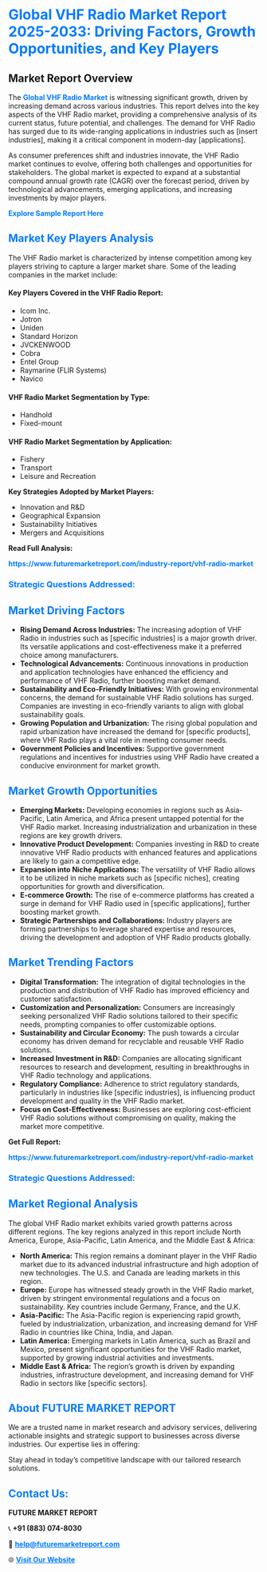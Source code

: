 <h1 style="color: #007BFF;">Global VHF Radio Market Report 2025-2033: Driving Factors, Growth Opportunities, and Key Players</h1>

<section id="overview">
<h2>Market Report Overview</h2>
<p>The <a href="https://www.futuremarketreport.com/industry-report/vhf-radio-market" style="color: #007BFF; text-decoration: none;"><strong>Global VHF Radio Market</strong></a> is witnessing significant growth, driven by increasing demand across various industries. This report delves into the key aspects of the VHF Radio market, providing a comprehensive analysis of its current status, future potential, and challenges. The demand for VHF Radio has surged due to its wide-ranging applications in industries such as [insert industries], making it a critical component in modern-day [applications].</p>
<p>As consumer preferences shift and industries innovate, the VHF Radio market continues to evolve, offering both challenges and opportunities for stakeholders. The global market is expected to expand at a substantial compound annual growth rate (CAGR) over the forecast period, driven by technological advancements, emerging applications, and increasing investments by major players.</p>
</section>

<section id="overview">
<p><a href="https://www.futuremarketreport.com/request-sample/reportId=76442" style="color: #007BFF; text-decoration: none;"><strong>Explore Sample Report Here</strong></a></p>
</section>

<section id="key-players">
<h2 style="color: #007BFF;">Market Key Players Analysis</h2>
<p>The VHF Radio market is characterized by intense competition among key players striving to capture a larger market share. Some of the leading companies in the market include:</p>
<h4>Key Players Covered in the VHF Radio Report:</h4>
<ul><li>Icom Inc.</li><li>Jotron</li><li>Uniden</li><li>Standard Horizon</li><li>JVCKENWOOD</li><li>Cobra</li><li>Entel Group</li><li>Raymarine (FLIR Systems)</li><li>Navico</li></ul>
<h4>VHF Radio Market Segmentation by Type:</h4>
<ul><li>Handhold</li><li>Fixed-mount</li></ul>

<h4>VHF Radio Market Segmentation by Application:</h4>
<ul><li>Fishery</li><li>Transport</li><li>Leisure and Recreation</li></ul>
<p><strong>Key Strategies Adopted by Market Players:</strong></p>
<ul>
<li>Innovation and R&D</li>
<li>Geographical Expansion</li>
<li>Sustainability Initiatives</li>
<li>Mergers and Acquisitions</li>
</ul>
</section>

<section>
<p><strong>Read Full Analysis: </strong></p><a href="https://www.futuremarketreport.com/industry-report/vhf-radio-market" style="color: #007BFF; text-decoration: none;"><strong>https://www.futuremarketreport.com/industry-report/vhf-radio-market</strong></a>
<h3 style="color: #007BFF;">Strategic Questions Addressed:</h3>
</section>

<section id="driving-factors">
<h2 style="color: #007BFF;">Market Driving Factors</h2>
<ul>
<li><strong>Rising Demand Across Industries:</strong> The increasing adoption of VHF Radio in industries such as [specific industries] is a major growth driver. Its versatile applications and cost-effectiveness make it a preferred choice among manufacturers.</li>
<li><strong>Technological Advancements:</strong> Continuous innovations in production and application technologies have enhanced the efficiency and performance of VHF Radio, further boosting market demand.</li>
<li><strong>Sustainability and Eco-Friendly Initiatives:</strong> With growing environmental concerns, the demand for sustainable VHF Radio solutions has surged. Companies are investing in eco-friendly variants to align with global sustainability goals.</li>
<li><strong>Growing Population and Urbanization:</strong> The rising global population and rapid urbanization have increased the demand for [specific products], where VHF Radio plays a vital role in meeting consumer needs.</li>
<li><strong>Government Policies and Incentives:</strong> Supportive government regulations and incentives for industries using VHF Radio have created a conducive environment for market growth.</li>
</ul>
</section>

<section id="growth-opportunities">
<h2 style="color: #007BFF;">Market Growth Opportunities</h2>
<ul>
<li><strong>Emerging Markets:</strong> Developing economies in regions such as Asia-Pacific, Latin America, and Africa present untapped potential for the VHF Radio market. Increasing industrialization and urbanization in these regions are key growth drivers.</li>
<li><strong>Innovative Product Development:</strong> Companies investing in R&D to create innovative VHF Radio products with enhanced features and applications are likely to gain a competitive edge.</li>
<li><strong>Expansion into Niche Applications:</strong> The versatility of VHF Radio allows it to be utilized in niche markets such as [specific niches], creating opportunities for growth and diversification.</li>
<li><strong>E-commerce Growth:</strong> The rise of e-commerce platforms has created a surge in demand for VHF Radio used in [specific applications], further boosting market growth.</li>
<li><strong>Strategic Partnerships and Collaborations:</strong> Industry players are forming partnerships to leverage shared expertise and resources, driving the development and adoption of VHF Radio products globally.</li>
</ul>
</section>

<section id="trending-factors">
<h2 style="color: #007BFF;">Market Trending Factors</h2>
<ul>
<li><strong>Digital Transformation:</strong> The integration of digital technologies in the production and distribution of VHF Radio has improved efficiency and customer satisfaction.</li>
<li><strong>Customization and Personalization:</strong> Consumers are increasingly seeking personalized VHF Radio solutions tailored to their specific needs, prompting companies to offer customizable options.</li>
<li><strong>Sustainability and Circular Economy:</strong> The push towards a circular economy has driven demand for recyclable and reusable VHF Radio solutions.</li>
<li><strong>Increased Investment in R&D:</strong> Companies are allocating significant resources to research and development, resulting in breakthroughs in VHF Radio technology and applications.</li>
<li><strong>Regulatory Compliance:</strong> Adherence to strict regulatory standards, particularly in industries like [specific industries], is influencing product development and quality in the VHF Radio market.</li>
<li><strong>Focus on Cost-Effectiveness:</strong> Businesses are exploring cost-efficient VHF Radio solutions without compromising on quality, making the market more competitive.</li>
</ul>
</section>

<section>
<p><strong>Get Full Report: </strong></p><a href="https://www.futuremarketreport.com/industry-report/vhf-radio-market" style="color: #007BFF; text-decoration: none;"><strong>https://www.futuremarketreport.com/industry-report/vhf-radio-market</strong></a>
<h3 style="color: #007BFF;">Strategic Questions Addressed:</h3>
</section>


<section id="regional-analysis">
<h2 style="color: #007BFF;">Market Regional Analysis</h2>
<p>The global VHF Radio market exhibits varied growth patterns across different regions. The key regions analyzed in this report include North America, Europe, Asia-Pacific, Latin America, and the Middle East & Africa:</p>
<ul>
<li><strong>North America:</strong> This region remains a dominant player in the VHF Radio market due to its advanced industrial infrastructure and high adoption of new technologies. The U.S. and Canada are leading markets in this region.</li>
<li><strong>Europe:</strong> Europe has witnessed steady growth in the VHF Radio market, driven by stringent environmental regulations and a focus on sustainability. Key countries include Germany, France, and the U.K.</li>
<li><strong>Asia-Pacific:</strong> The Asia-Pacific region is experiencing rapid growth, fueled by industrialization, urbanization, and increasing demand for VHF Radio in countries like China, India, and Japan.</li>
<li><strong>Latin America:</strong> Emerging markets in Latin America, such as Brazil and Mexico, present significant opportunities for the VHF Radio market, supported by growing industrial activities and investments.</li>
<li><strong>Middle East & Africa:</strong> The region’s growth is driven by expanding industries, infrastructure development, and increasing demand for VHF Radio in sectors like [specific sectors].</li>
</ul>
</section>

<footer>
<h2 style="color: #007BFF;">About FUTURE MARKET REPORT</h2>
<p>We are a trusted name in market research and advisory services, delivering actionable insights and strategic support to businesses across diverse industries. Our expertise lies in offering:</p>

<p>Stay ahead in today’s competitive landscape with our tailored research solutions.</p>

<h2 style="color: #007BFF;">Contact Us:</h2>
<p><strong>FUTURE MARKET REPORT</strong></p>
<p>📞 <strong>+91 (883) 074-8030</strong></p>
<p>📧 <strong><a href="mailto:help@futuremarketreport.com" style="color: #007BFF;">help@futuremarketreport.com</a></strong></p>
<p>🌐 <strong><a href="https://www.futuremarketreport.com/" style="color: #007BFF;">Visit Our Website</a></strong></p>
</footer>